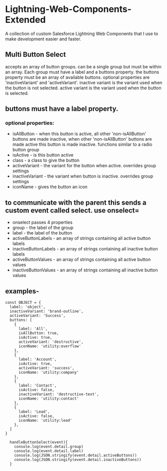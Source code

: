 # Lightning-Web-Components-Extended
A collection of custom Salesforce Lightning Web Components that I use to make development easier and faster.

## Multi Button Select
accepts an array of button groups. can be a single group but must be within an array. Each group must have a label and a buttons property. the buttons property must be an array of available buttons. optional properties are 'inactiveVariant' and 'activeVariant'. inactive variant is the variant used when the button is not selected. active variant is the variant used when the button is selected.

## buttons must have a label property. 

### optional properties:
- isAllButton - when this button is active, all other 'non-isAllButton' buttons are made inactive, when other 'non-isAllButton' buttons are made active this button is made inactive. functions similar to a radio button group
- isActive - is this button active
- class - a class to give the button
- activeVariant - the variant for the button when active. overrides group settings
- inactiveVariant - the variant when button is inactive. overrides group settings
- iconName - gives the button an icon

## to communicate with the parent this sends a custom event called select. use onselect=
- onselect passes 4 properties
- group - the label of the group
- label - the label of the button
- activeButtonLabels - an array of strings containing all active button labels
- inactiveButtonLabels - an array of strings containing all inactive button labels
- activeButtonValues - an array of strings containing all active button values
- inactiveButtonValues - an array of strings containing all inactive button values

## examples-
```
const OBJECT = {
  label: 'object',
  inactiveVariant: 'brand-outline',
  activeVariant: 'Success',
  buttons: [
    {
      label: 'All',
      isAllButton: true,
      isActive: true,
      activeVariant: 'destructive',
      iconName: 'utility:overflow'
    },
    {
      label: 'Account',
      isActive: true,
      activeVariant: 'success',
      iconName: 'utility:company'
    },
    {
      label: 'Contact',
      isActive: false,
      inactiveVariant: 'destructive-text',
      iconName: 'utility:contact'
    },
    {
      label: 'Lead',
      isActive: false,
      iconName: 'utility:lead'
    },
  ]
}
```
```
  handleButtonSelect(event){
    console.log(event.detail.group)
    console.log(event.detail.label)
    console.log(JSON.stringify(event.detail.activeButtons))
    console.log(JSON.stringify(event.detail.inactiveButtons))
  }
```
